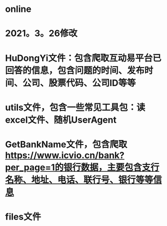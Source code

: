 # online
# 2021。3。26修改

# HuDongYi文件：包含爬取互动易平台已回答的信息，包含问题的时间、发布时间、公司、股票代码、公司ID等等
# utils文件，包含一些常见工具包：读excel文件、随机UserAgent
# GetBankName文件，包含爬取 https://www.icvio.cn/bank?per_page=1的银行数据，主要包含支行名称、地址、电话、联行号、银行等等信息
# files文件